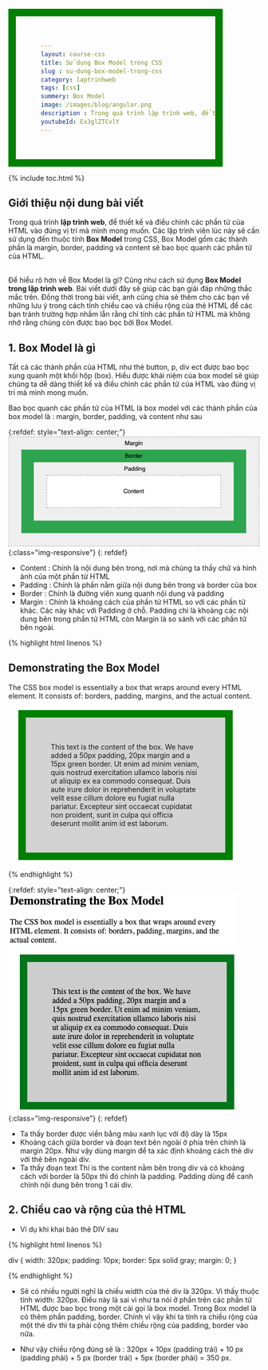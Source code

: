 ```yaml
---
layout: course-css
title: Sử dụng Box Model trong CSS
slug : su-dung-box-model-trong-css
category: laptrinhweb
tags: [css]
summery: Box Model 
image: /images/blog/angular.png
description : Trong quá trình lập trình web, để thiết kế và điều chỉnh các phần tử của HTML vào đúng vị trí mà mình mong muốn. Các lập trình viên lúc này sẽ cần sử dụng đến thuộc tính Box Model trong CSS, gồm các thành phần là margin, border, padding và content sẽ bao bọc quanh các phần tử của HTML. Bài viết này sẽ giúp bạn hiểu được Box Model là gì? Cũng như cách sử dụng Box Model trong lập trình web. Chia sẻ thêm về những lưu ý trong cách tính chiều cao và chiều rộng của thẻ HTML để các bạn tránh trường hợp nhầm lẫn rằng chỉ tính các phần tử HTML mà không nhớ rằng chúng còn được bao bọc bởi Box Model.
youtubeId: Ex3glZTCvlY
---
```


{% include toc.html %}

## **Giới thiệu nội dung bài viết**

Trong quá trình <b>lập trình web</b>, để thiết kế và điều chỉnh các phần tử của HTML vào đúng vị trí mà mình mong muốn. Các lập trình viên lúc này sẽ cần sử dụng đến thuộc tính <b>Box Model</b> trong CSS, Box Model gồm các thành phần là margin, border, padding và content sẽ bao bọc quanh các phần tử của HTML.

<br>
Để hiểu rõ hơn về Box Model là gì? Cũng như cách sử dụng <b>Box Model trong lập trình web</b>. Bài viết dưới đây sẽ giúp các bạn giải đáp những thắc mắc trên. Đồng thời trong bài viết, anh cũng chia sẻ thêm cho các bạn về những lưu ý trong cách tính chiều cao và chiều rộng của thẻ HTML để các bạn tránh trường hợp nhầm lẫn rằng chỉ tính các phần tử HTML mà không nhớ rằng chúng còn được bao bọc bởi Box Model.



## **1. Box Model là gì**

Tất cả các thành phần của HTML như thẻ button, p, div ect được bao bọc xung quanh một khối hộp (box). Hiểu được khái niệm của box model sẽ giúp chúng ta dễ dàng thiết kế và điều chỉnh các phần tử của HTML vào đúng vị trí mà mình mong muốn.

Bao bọc quanh các phần tử của HTML là box model với các thành phần của box model là : margin, border, padding, và content như sau

{:refdef: style="text-align: center;"}
![box-model](/images/post/css/box-model.png){:class="img-responsive"}
{: refdef}

- Content : Chính là nội dung bên trong, nơi mà chúng ta thấy chữ và hình ảnh của một phần tử HTML
- Padding : Chính là phần nằm giữa nội dung bên trong và border của box
- Border  : Chính là đường viên xung quanh nội dung và padding
- Margin  : Chính là khoảng cách của phần tử HTML so với các phần tử khác. Các này khác với Padding ở chỗ.
Padding chỉ là khoảng các nội dung bên trong phần tử HTML còn Margin là so sánh với các phần tử bên ngoài.

{% highlight html linenos %}

<!DOCTYPE html>
<html>
<head>
<style>
div {
  background-color: lightgrey;
  width: 300px;
  border: 15px solid green;
  padding: 50px;
  margin: 20px;
}
</style>
</head>
<body>

<h2>Demonstrating the Box Model</h2>

<p>The CSS box model is essentially a box that wraps around every HTML element. It consists of: borders, padding, margins, and the actual content.</p>

<div>This text is the content of the box. We have added a 50px padding, 20px margin and a 15px green border. Ut enim ad minim veniam, quis nostrud exercitation ullamco laboris nisi ut aliquip ex ea commodo consequat. Duis aute irure dolor in reprehenderit in voluptate velit esse cillum dolore eu fugiat nulla pariatur. Excepteur sint occaecat cupidatat non proident, sunt in culpa qui officia deserunt mollit anim id est laborum.</div>

</body>
</html>

{% endhighlight %}


{:refdef: style="text-align: center;"}
![boxmodel1](/images/post/css/boxmodel1.png){:class="img-responsive"}
{: refdef}

- Ta thấy border được viền bằng màu xanh lục với độ dày là 15px
- Khoảng cách giữa border và đoạn text bên ngoài ở phía trên chính là margin 20px. Như vậy dùng margin để ta xác định khoảng cách thẻ div với thẻ bên ngoài div.
- Ta thấy đoạn text Thí is the content nằm bên trong div và có khoảng cách với border là 50px thì đó chính là padding. Padding dùng để canh chỉnh nội dung bên trong 1 cái div.

## **2. Chiều cao và rộng của thẻ HTML**

- Ví dụ khi khai báo thẻ DIV sau

{% highlight html linenos %}

div {
  width: 320px;
  padding: 10px;
  border: 5px solid gray;
  margin: 0;
}

{% endhighlight %}

- Sẽ có nhiều người nghĩ là chiều width của thẻ div là 320px. Vì thấy thuộc tính width: 320px. Điều này là sai vì như ta nói ở phần trên các phần tử HTML được bao bọc trong một cái gọi là box model. Trong Box model là có thêm phần padding, border. Chính vì vậy khi ta tính ra chiều rộng của một thẻ div thì ta phải cộng thêm chiều rộng của padding, border vào nữa.

- Như vậy chiều rộng đúng sẽ là : 320px + 10px (padding trái) + 10 px (padding phải) + 5 px (border trái) + 5px (border phải) = 350 px. 




















